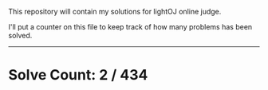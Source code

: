 This repository will contain my solutions for lightOJ online judge.

I'll put a counter on this file to keep track of how many problems has been solved.

---
# Solve Count: 2 / 434
